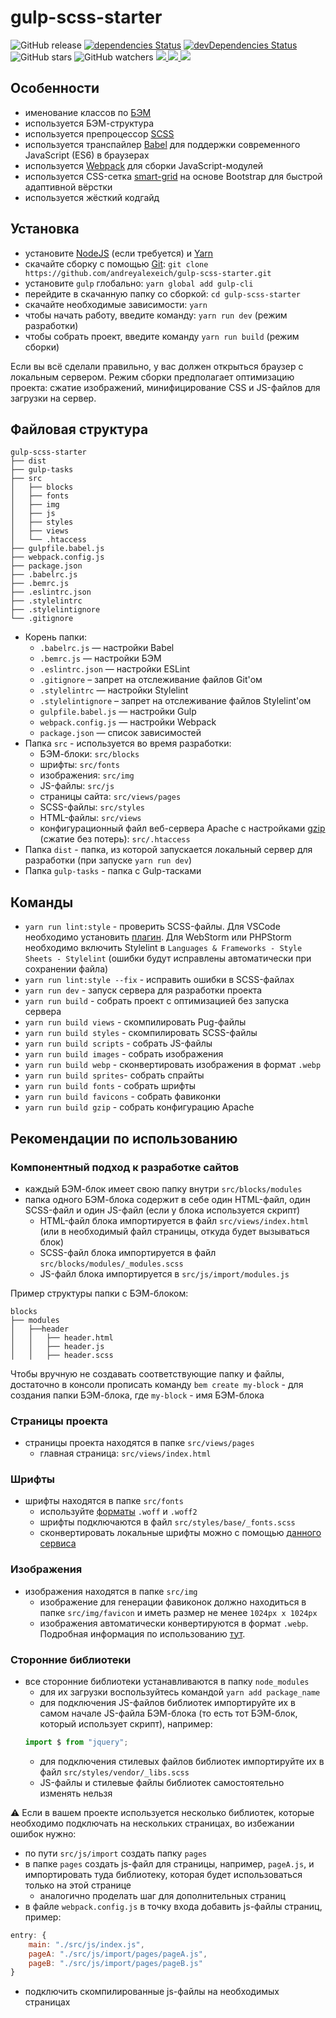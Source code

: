 # gulp-scss-starter

![GitHub release](https://img.shields.io/github/release/andreyalexeich/gulp-scss-starter.svg)
[![dependencies Status](https://david-dm.org/andreyalexeich/gulp-scss-starter/status.svg)](https://david-dm.org/andreyalexeich/gulp-scss-starter)
[![devDependencies Status](https://david-dm.org/andreyalexeich/gulp-scss-starter/dev-status.svg)](https://david-dm.org/andreyalexeich/gulp-scss-starter?type=dev)
![GitHub stars](https://img.shields.io/github/stars/andreyalexeich/gulp-scss-starter.svg?style=social)
![GitHub watchers](https://img.shields.io/github/watchers/andreyalexeich/gulp-scss-starter.svg?style=social)
<a href="https://www.qiwi.com/n/ANDREYALEXEICH">
<img src="https://img.shields.io/badge/%D0%97%D0%B0%D0%B4%D0%BE%D0%BD%D0%B0%D1%82%D1%8C%20%D0%BD%D0%B0%20%D0%BF%D0%B8%D0%B2%D0%BE-Qiwi-orange.svg">
</a> <a href="https://www.paypal.me/andreyalexeich/">
<img src="https://img.shields.io/badge/%D0%97%D0%B0%D0%B4%D0%BE%D0%BD%D0%B0%D1%82%D1%8C%20%D0%BD%D0%B0%20%D0%BF%D0%B8%D0%B2%D0%BE-PayPal-informational.svg">
</a> <a href="https://www.tinkoff.ru/cardtocard/">
<img src="https://img.shields.io/badge/%D0%97%D0%B0%D0%B4%D0%BE%D0%BD%D0%B0%D1%82%D1%8C%20%D0%BD%D0%B0%20%D0%BF%D0%B8%D0%B2%D0%BE-%D0%9D%D0%B0%20%D0%BA%D0%B0%D1%80%D1%82%D1%83%20--%205536%209137%205288%201934-informational.svg">
</a>

## Особенности

-  именование классов по [БЭМ](https://ru.bem.info/)
-  используется БЭМ-структура
-  используется препроцессор [SCSS](https://sass-lang.com/)
-  используется транспайлер [Babel](https://babeljs.io/) для поддержки
   современного JavaScript (ES6) в браузерах
-  используется [Webpack](https://webpack.js.org/) для сборки JavaScript-модулей
-  используется CSS-сетка
   [smart-grid](https://github.com/dmitry-lavrik/smart-grid) на основе Bootstrap
   для быстрой адаптивной вёрстки
-  используется жёсткий кодгайд

## Установка

-  установите [NodeJS](https://nodejs.org/en/) (если требуется) и
   [Yarn](https://yarnpkg.com/en/docs/install)
-  скачайте сборку с помощью [Git](https://git-scm.com/downloads):
   `git clone https://github.com/andreyalexeich/gulp-scss-starter.git`
-  установите `gulp` глобально: `yarn global add gulp-cli`
-  перейдите в скачанную папку со сборкой: `cd gulp-scss-starter`
-  скачайте необходимые зависимости: `yarn`
-  чтобы начать работу, введите команду: `yarn run dev` (режим разработки)
-  чтобы собрать проект, введите команду `yarn run build` (режим сборки)

Если вы всё сделали правильно, у вас должен открыться браузер с локальным
сервером. Режим сборки предполагает оптимизацию проекта: сжатие изображений,
минифицирование CSS и JS-файлов для загрузки на сервер.

## Файловая структура

```
gulp-scss-starter
├── dist
├── gulp-tasks
├── src
│   ├── blocks
│   ├── fonts
│   ├── img
│   ├── js
│   ├── styles
│   ├── views
│   └── .htaccess
├── gulpfile.babel.js
├── webpack.config.js
├── package.json
├── .babelrc.js
├── .bemrc.js
├── .eslintrc.json
├── .stylelintrc
├── .stylelintignore
└── .gitignore
```

-  Корень папки:
   -  `.babelrc.js` — настройки Babel
   -  `.bemrc.js` — настройки БЭМ
   -  `.eslintrc.json` — настройки ESLint
   -  `.gitignore` – запрет на отслеживание файлов Git'ом
   -  `.stylelintrc` — настройки Stylelint
   -  `.stylelintignore` – запрет на отслеживание файлов Stylelint'ом
   -  `gulpfile.babel.js` — настройки Gulp
   -  `webpack.config.js` — настройки Webpack
   -  `package.json` — список зависимостей
-  Папка `src` - используется во время разработки:
   -  БЭМ-блоки: `src/blocks`
   -  шрифты: `src/fonts`
   -  изображения: `src/img`
   -  JS-файлы: `src/js`
   -  страницы сайта: `src/views/pages`
   -  SCSS-файлы: `src/styles`
   -  HTML-файлы: `src/views`
   -  конфигурационный файл веб-сервера Apache с настройками
      [gzip](https://habr.com/ru/post/221849/) (сжатие без потерь):
      `src/.htaccess`
-  Папка `dist` - папка, из которой запускается локальный сервер для разработки
   (при запуске `yarn run dev`)
-  Папка `gulp-tasks` - папка с Gulp-тасками

## Команды

-  `yarn run lint:style` - проверить SCSS-файлы. Для VSCode необходимо
   установить
   [плагин](https://marketplace.visualstudio.com/items?itemName=shinnn.stylelint).
   Для WebStorm или PHPStorm необходимо включить Stylelint в
   `Languages & Frameworks - Style Sheets - Stylelint` (ошибки будут исправлены
   автоматически при сохранении файла)
-  `yarn run lint:style --fix` - исправить ошибки в SCSS-файлах
-  `yarn run dev` - запуск сервера для разработки проекта
-  `yarn run build` - собрать проект с оптимизацией без запуска сервера
-  `yarn run build views` - скомпилировать Pug-файлы
-  `yarn run build styles` - скомпилировать SCSS-файлы
-  `yarn run build scripts` - собрать JS-файлы
-  `yarn run build images` - собрать изображения
-  `yarn run build webp` - сконвертировать изображения в формат `.webp`
-  `yarn run build sprites`- собрать спрайты
-  `yarn run build fonts` - собрать шрифты
-  `yarn run build favicons` - собрать фавиконки
-  `yarn run build gzip` - собрать конфигурацию Apache

## Рекомендации по использованию

### Компонентный подход к разработке сайтов

-  каждый БЭМ-блок имеет свою папку внутри `src/blocks/modules`
-  папка одного БЭМ-блока содержит в себе один HTML-файл, один SCSS-файл и один
   JS-файл (если у блока используется скрипт)
   -  HTML-файл блока импортируется в файл `src/views/index.html` (или в
      необходимый файл страницы, откуда будет вызываться блок)
   -  SCSS-файл блока импортируется в файл `src/blocks/modules/_modules.scss`
   -  JS-файл блока импортируется в `src/js/import/modules.js`

Пример структуры папки с БЭМ-блоком:

```
blocks
├── modules
│   ├──header
│   │   ├── header.html
│   │   ├── header.js
│   │   ├── header.scss
```

Чтобы вручную не создавать соответствующие папку и файлы, достаточно в консоли
прописать команду `bem create my-block` - для создания папки БЭМ-блока, где
`my-block` - имя БЭМ-блока

### Страницы проекта

-  страницы проекта находятся в папке `src/views/pages`
   -  главная страница: `src/views/index.html`

### Шрифты

-  шрифты находятся в папке `src/fonts`
   -  используйте [форматы](https://caniuse.com/#search=woff) `.woff` и `.woff2`
   -  шрифты подключаются в файл `src/styles/base/_fonts.scss`
   -  сконвертировать локальные шрифты можно с помощью
      [данного сервиса](https://onlinefontconverter.com/)

### Изображения

-  изображения находятся в папке `src/img`
   -  изображение для генерации фавиконок должно находиться в папке
      `src/img/favicon` и иметь размер не менее `1024px x 1024px`
   -  изображения автоматически конвертируются в формат `.webp`. Подробная
      информация по использованию [тут](https://vk.com/@vk_it-webp).

### Сторонние библиотеки

-  все сторонние библиотеки устанавливаются в папку `node_modules`
   -  для их загрузки воспользуйтеcь командой `yarn add package_name`
   -  для подключения JS-файлов библиотек импортируйте их в самом начале
      JS-файла БЭМ-блока (то есть тот БЭМ-блок, который использует скрипт),
      например:
   ```javascript
   import $ from "jquery";
   ```
   -  для подключения стилевых файлов библиотек импортируйте их в файл
      `src/styles/vendor/_libs.scss`
   -  JS-файлы и стилевые файлы библиотек самостоятельно изменять нельзя

:warning: Если в вашем проекте используется несколько библиотек, которые
необходимо подключать на нескольких страницах, во избежании ошибок нужно:

-  по пути `src/js/import` создать папку `pages`
-  в папке `pages` создать js-файл для страницы, например, `pageA.js`, и
   импортировать туда библиотеку, которая будет использоваться только на этой
   странице
   -  аналогично проделать шаг для дополнительных страниц
-  в файле `webpack.config.js` в точку входа добавить js-файлы страниц, пример:

```javascript
entry: {
    main: "./src/js/index.js",
    pageA: "./src/js/import/pages/pageA.js",
    pageB: "./src/js/import/pages/pageB.js"
}
```

-  подключить скомпилированные js-файлы на необходимых страницах
